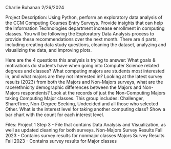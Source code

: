 Charlie Buhanan
2/26/2024

Project Description: Using Python, perform an exploratory data analysis of the CCM Computing Courses Entry Surveys.  Provide insights that can help the Information Technologies department increase enrollment in computing classes.
You will be following the Exploratory Data Analysis process to provide these recommendations over the next month. There are 4 parts, including creating data study questions, cleaning the dataset, analyzing and visualizing the data, and improving plots.

Here are the 4 questions this analysis is trying to answer:
What goals & motivations do students have when going into Computer Science related degrees and classes?
What computing majors are students most interested in, and what majors are they not interested in?
Looking at the latest survey results (2023) from both the Majors and Non-Majors surveys, what are the race/ethnicity demographic differences between the Majors and Non-Majors respondents?
Look at the records of just the Non-Computing Majors taking Computing Major classes. This group includes: Challenger, ShareTime, Non-Degree Seeking, Undecided and all those who selected Other.  What is the interest level for taking another computing class? Show a bar chart with the count for each interest level.

Files:
Project 1 Step 3 - File that contains Data Analysis and Visualization, as well as updated cleaning for both surveys.
Non-Majors Survey Results Fall 2023 - Contains survey results for nonmajor classes
Majors Survey Results Fall 2023 - Contains survey results for Major classes
